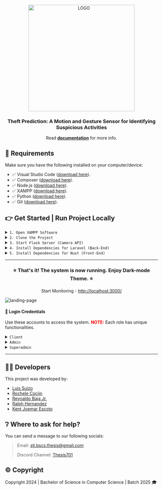 <div align="center">
  <br />
    <img src="https://drive.google.com/uc?export=view&id=1W2QKxaTIvY17qPVfIZuYhuUroqIhTSP7" alt="LOGO" width="350" />
  <br />

  <h3 align="center">Theft Prediction: A Motion and Gesture Sensor for Identifying Suspicious Activities</h3>

  <div align="center">
    Read 
    <a href="https://drive.google.com/file/d/13JfqGKbeYx3t3D2HC0iH9tSk4r64igUF/view?usp=sharing" target="_blank"><b>documentation</b></a> for more info.
  </div>
</div>

## 📂 Requirements
Make sure you have the following installed on your computer/device:
- ✅ Visual Studio Code ([download here](https://code.visualstudio.com/)).
- ✅ Composer ([download here](https://getcomposer.org/)).
- ✅ Node.js ([download here](https://nodejs.org/en)).
- ✅ XAMPP ([download here](https://www.apachefriends.org/)).
- ✅ Python ([download here](https://www.python.org/downloads/)).
- ✅ Git ([download here](https://git-scm.com/downloads)).

## 👉 Get Started | Run Project Locally

<details>
<summary><code>1. Open XAMPP Software</code></summary>

  > Choose these modules to start:
  > 
  > ![xampp](https://drive.google.com/uc?export=view&id=1MaZx_BNTGF825tGRqm4aav16ggfK3gMp)
  > 
  > After that, click **Admin** action in **MySQL** module.
  >
  > If the window appears as shown in the browser, proceed to the next step.
  >
  > ![phpmyadmin](https://drive.google.com/uc?export=view&id=1eWiUBuPAoPiUPQTM8rTGlCcvTxMKCDrZ)
</details>

<details>
<summary><code>2. Clone the Project</code></summary>

  > **In your Desktop, open a command prompt of your choice (git bash, cmd, or any)**
  > ```bash
  > git clone https://link-to-project
  > cd project-name
  > ```
  > Open folder to VS Code
  > ```bash
  > code .
  > ```
</details>

<details>
<summary><code>3. Start Flask Server (Camera API)</code></summary>

  > **Open a terminal inside VS Code**
  > Go to ALGORITHM folder
  > ```bash
  > cd algorithm
  > ```
  > Install modules
  > ```bash
  > pip install 'C:\{**your-download-directory**}\requirements.txt'
  > ```
  > Load the motions and Start the Server 
  > ```bash
  > python app.py
  > ```
</details>

<details>
<summary><code>4. Install Dependencies for Laravel (Back-End)</code></summary>

  > **Open another terminal inside VS Code**
  > Go to API folder
  > ```bash
  > cd api
  > ```
  > Install modules
  > ```bash
  > composer install
  > ```
  > Copy the .env file
  > ```bash
  > cp .env.example .env
  > ```
  > Generate application key
  > ```bash
  > php artisan key:generate
  > ```
  > **Migrate**, **Seed** all tables and type 'yes' to create **Database**
  > ```bash
  > php artisan migrate --seed
  > ```
  > Run the server
  > ```bash
  > php artisan serve
  > ```
</details>

<details>
<summary><code>5. Install Dependencies for Nuxt (Front-End)</code></summary>

  > **Open another terminal inside VS Code**
  > Go to VIEW folder
  > ```bash
  > cd view
  > ```
  > Install modules
  > ```bash
  > npm install
  > ```
  > Fix compatibilities
  > ```bash
  > npm audit fix
  >```
  > Run the server
  > ```bash
  > npm run dev
  > ```
</details>

<hr />

<div align="center">
  <h3 align="center">⭐ That's it! The system is now running. Enjoy Dark-mode Theme. ⭐</h3>

  <p>Start Monitoring - <a href="http://localhost:3000/" target="_blank">http://localhost:3000/</a></p>
</div>

![landing-page](https://drive.google.com/uc?export=view&id=17uKbu88C3i3U5fEAU_o6aHezuaVQSuxZ)

<h4>🔑 Login Credentials</h4>
<p>Use these accounts to access the system. <span style="color: #FF0000;"><strong>NOTE:</strong></span> Each role has unique functionalities.</p>

<details>
<summary><code>Client</code></summary>

  > **username**: client
  >
  > **password**: client123
</details>

<details>
<summary><code>Admin</code></summary>

  > **username**: admin
  >
  > **password**: admin123
</details>

<details>
<summary><code>Superadmin</code></summary>

  > **username**: Superadmin
  >
  > **password**: superadmin123
</details>

<hr />

## 🧑‍💻 Developers
This project was developed by:
- [Luis Suizo](https://github.com/evander092002)
- [Rochele Cocjin](https://github.com/iochel)
- [Reynaldo Baja Jr.](https://github.com/rey-cloud)
- [Ralph Hernandez](https://github.com/yourboiralph)
- [Kent Joemar Escoto](https://github.com/KJLEscoto)

## ❔ Where to ask for help?
You can send a message to our following socials:
> Email: sti.bscs.thesis@gmail.com
>
> Discord Channel: [Thesis701](https://discord.gg/CBUbE33zPF)

## ©️ Copyright
Copyright 2024 | Bachelor of Science in Computer Science | Batch 2025 🎓


